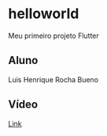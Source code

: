 # helloworld

Meu primeiro projeto Flutter

## Aluno

Luis Henrique Rocha Bueno

## Vídeo 
[Link](https://youtu.be/eCCWBcPAhjw)
